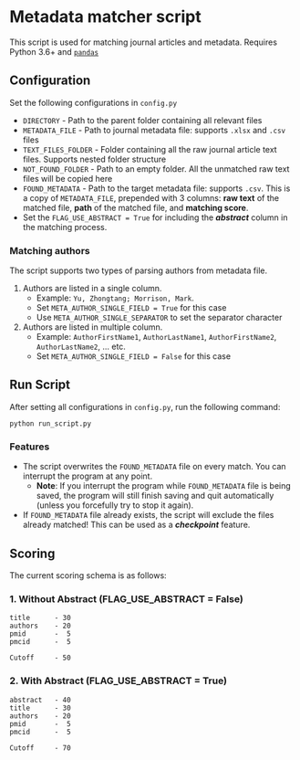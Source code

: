 # Metadata matcher script

This script is used for matching journal articles and metadata. Requires Python 3.6+ and [`pandas`](https://pypi.org/project/pandas/)

## Configuration

Set the following configurations in `config.py`

* `DIRECTORY` - Path to the parent folder containing all relevant files
* `METADATA_FILE` - Path to journal metadata file: supports `.xlsx` and `.csv` files
* `TEXT_FILES_FOLDER` - Folder containing all the raw journal article text files. Supports nested folder structure
* `NOT_FOUND_FOLDER` - Path to an empty folder. All the unmatched raw text files will be copied here
* `FOUND_METADATA` - Path to the target metadata file: supports `.csv`. This is a copy of `METADATA_FILE`, prepended with 3 columns: **raw text** of the matched file, **path** of the matched file, and **matching score**.
* Set the `FLAG_USE_ABSTRACT = True` for including the ***abstract*** column in the matching process.

### Matching authors

The script supports two types of parsing authors from metadata file. 

1. Authors are listed in a single column. 
    * Example: `Yu, Zhongtang; Morrison, Mark`.
    * Set `META_AUTHOR_SINGLE_FIELD = True` for this case
    * Use `META_AUTHOR_SINGLE_SEPARATOR` to set the separator character
2. Authors are listed in multiple column.
    * Example: `AuthorFirstName1`, `AuthorLastName1`, `AuthorFirstName2`, `AuthorLastName2`, ... etc.
    * Set `META_AUTHOR_SINGLE_FIELD = False` for this case

## Run Script

After setting all configurations in `config.py`, run the following command:

```
python run_script.py
```

### Features

* The script overwrites the `FOUND_METADATA` file on every match. You can interrupt the program at any point. 
    * **Note**: If you interrupt the program while `FOUND_METADATA` file is being saved, the program will still finish saving and quit automatically (unless you forcefully try to stop it again).
* If `FOUND_METADATA` file already exists, the script will exclude the files already matched! This can be used as a ***checkpoint*** feature.

## Scoring

The current scoring schema is as follows:

### 1. Without Abstract (FLAG_USE_ABSTRACT = False)

```
title      - 30
authors    - 20
pmid       -  5
pmcid      -  5

Cutoff     - 50
```

### 2. With Abstract (FLAG_USE_ABSTRACT = True)

```
abstract   - 40
title      - 30
authors    - 20
pmid       -  5
pmcid      -  5

Cutoff     - 70
```